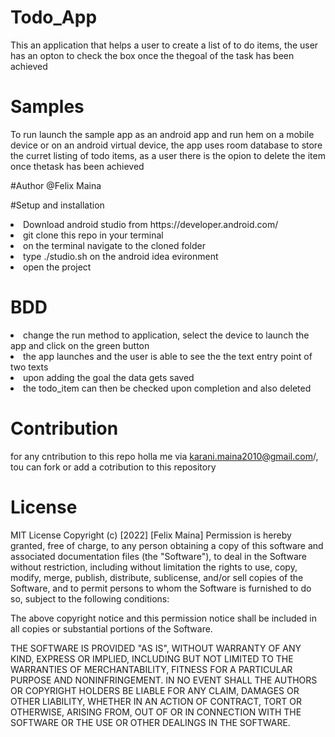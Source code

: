 # Todo_App
This an application that helps a user to create a list of to do items, the user has an opton to check the box once the thegoal of the task has been achieved
 
 # Samples 
 To run launch the sample app as an android app and run hem on a mobile device or on an android virtual device, the app uses room database to store the curret listing of todo items, as a user there is the opion to delete the item once thetask has been achieved
 
 #Author
 @Felix Maina
 
 #Setup and installation
 <li>Download android studio from https://developer.android.com/</li>
 <li>git clone this repo in your terminal</LI>
 <li>on the terminal navigate to the cloned folder</li>
 <li>type ./studio.sh on the android idea evironment</li>
 <li>open the project</li>
 
 # BDD
 <li>change the run method to application, select the device to launch the app and  click on the green button</li>
 <li>the app launches and the user is able to see the the text entry point of two texts</li>
 <li>upon adding the goal the data gets saved</li>
 <li>the todo_item can then be checked  upon completion and also deleted</li>
 
 # Contribution
 for any cntribution to this repo holla me via karani.maina2010@gmail.com/, tou can fork or add a cotribution to this repository
 
 # License 
 MIT License
Copyright (c) [2022] [Felix Maina]
Permission is hereby granted, free of charge, to any person obtaining a copy
of this software and associated documentation files (the "Software"), to deal
in the Software without restriction, including without limitation the rights
to use, copy, modify, merge, publish, distribute, sublicense, and/or sell
copies of the Software, and to permit persons to whom the Software is
furnished to do so, subject to the following conditions:

The above copyright notice and this permission notice shall be included in all
copies or substantial portions of the Software.

THE SOFTWARE IS PROVIDED "AS IS", WITHOUT WARRANTY OF ANY KIND, EXPRESS OR
IMPLIED, INCLUDING BUT NOT LIMITED TO THE WARRANTIES OF MERCHANTABILITY,
FITNESS FOR A PARTICULAR PURPOSE AND NONINFRINGEMENT. IN NO EVENT SHALL THE
AUTHORS OR COPYRIGHT HOLDERS BE LIABLE FOR ANY CLAIM, DAMAGES OR OTHER
LIABILITY, WHETHER IN AN ACTION OF CONTRACT, TORT OR OTHERWISE, ARISING FROM,
OUT OF OR IN CONNECTION WITH THE SOFTWARE OR THE USE OR OTHER DEALINGS IN THE
SOFTWARE.
 
 
 
 
 
